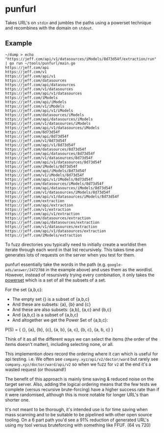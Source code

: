 # punfurl

Takes URL's on `stdin` and jumbles the paths using a powerset technique and recombines with the domain on `stdout`.

## Example
```
~/dump > echo "https://jeff.com/api/v1/datasources/iModels/8d73d54f/extraction/run" | go run ~/tools/punfurl/main.go                                                             https://jeff.com/api
https://jeff.com/v1
https://jeff.com/api/v1
https://jeff.com/datasources
https://jeff.com/api/datasources
https://jeff.com/v1/datasources
https://jeff.com/api/v1/datasources
https://jeff.com/iModels
https://jeff.com/api/iModels
https://jeff.com/v1/iModels
https://jeff.com/api/v1/iModels
https://jeff.com/datasources/iModels
https://jeff.com/api/datasources/iModels
https://jeff.com/v1/datasources/iModels
https://jeff.com/api/v1/datasources/iModels
https://jeff.com/8d73d54f
https://jeff.com/api/8d73d54f
https://jeff.com/v1/8d73d54f
https://jeff.com/api/v1/8d73d54f
https://jeff.com/datasources/8d73d54f
https://jeff.com/api/datasources/8d73d54f
https://jeff.com/v1/datasources/8d73d54f
https://jeff.com/api/v1/datasources/8d73d54f
https://jeff.com/iModels/8d73d54f
https://jeff.com/api/iModels/8d73d54f
https://jeff.com/v1/iModels/8d73d54f
https://jeff.com/api/v1/iModels/8d73d54f
https://jeff.com/datasources/iModels/8d73d54f
https://jeff.com/api/datasources/iModels/8d73d54f
https://jeff.com/v1/datasources/iModels/8d73d54f
https://jeff.com/api/v1/datasources/iModels/8d73d54f
https://jeff.com/extraction
https://jeff.com/api/extraction
https://jeff.com/v1/extraction
https://jeff.com/api/v1/extraction
https://jeff.com/datasources/extraction
https://jeff.com/api/datasources/extraction
https://jeff.com/v1/datasources/extraction
https://jeff.com/api/v1/datasources/extraction
https://jeff.com/iModels/extraction
```

To fuzz directories you typically need to initially create a worldist then iterate through each word in that list recursively. This takes time and generates lots of requests on the server when you test for them.

punfurl essentially take the words in the path (e.g. `google-ads/answer/2472708` in the example above) and uses them as the wordlist. However, instead of resursively trying every combination, it only takes the [powerset]("https://en.wikipedia.org/wiki/Power_set") which is a set of all the subsets of a set.

For the set {a,b,c}:

 - The empty set {} is a subset of {a,b,c}
 - And these are subsets: {a}, {b} and {c}
 - And these are also subsets: {a,b}, {a,c} and {b,c}
 - And {a,b,c} is a subset of {a,b,c}
 - And altogether we get the Power Set of {a,b,c}:

P(S) = { {}, {a}, {b}, {c}, {a, b}, {a, c}, {b, c}, {a, b, c} }

Think of it as all the different ways we can select the items (the order of the items doesn't matter), including selecting none, or all.

This implemention *does* record the ordering where it can which is useful for api testing. i.e. We often see `company.xyz/api/v2/doctor/ward` but rarely see `company.xyz/doctor/ward/api/v2` so when we fuzz for `v2` at the end it's a wasted request (or thousand!)

The benefit of this approach is mainly time saving & reduced noise on the target server. Also, adding the logical ordering means that the few tests we complete (versus recursive brute-forcing) have a higher success rate than if it were randomised, although this is more notable for longer URL's than shorter one.

It's not meant to be thorough, it's intended use is for time saving when mass scanning and to be suitable to be pipelined with other open source tooling. On a 6 part path you'd see a 91% reduction of generated URL's using my tool versus bruteforcing with something like FFUF. (64 vs 720)
